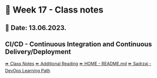 # 📝 Week 17 - Class notes
## 📅 Date: 13.06.2023.

## CI/CD - Continuous Integration and Continuous Delivery/Deployment

[:fast_forward: Class Notes](/devops-mentorship-program/06-june/week-17-130623/00-class-notes.md)
[:fast_forward: Additional Reading](/devops-mentorship-program/06-june/week-17-130623s/02-additional-reading.md)
[:fast_forward: HOME - README.md](../../../README.md)
[:fast_forward: Sadrzaj - DevOps Learning Path](../../../table-of-contents.md)
